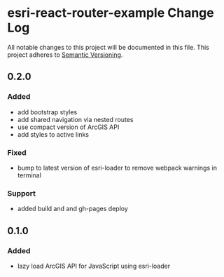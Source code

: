 # esri-react-router-example Change Log
All notable changes to this project will be documented in this file.
This project adheres to [Semantic Versioning](http://semver.org/).

## 0.2.0
### Added
- add bootstrap styles
- add shared navigation via nested routes
- use compact version of ArcGIS API
- add styles to active links
### Fixed
- bump to latest version of esri-loader to remove webpack warnings in terminal
### Support
- added build and and gh-pages deploy

## 0.1.0
### Added
- lazy load ArcGIS API for JavaScript using esri-loader
